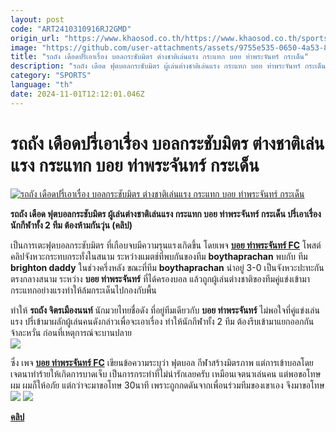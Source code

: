 ```yaml
---
layout: post
code: "ART2410310916RJ2GMD"
origin_url: "https://www.khaosod.co.th/https://www.khaosod.co.th/sports/news_9483813"
image: "https://github.com/user-attachments/assets/9755e535-0650-4a53-8118-b29a7e75b1b6"
title: "รถถัง เดือดปรี่เอาเรื่อง บอลกระชับมิตร ต่างชาติเล่นแรง กระแทก บอย ท่าพระจันทร์ กระเด็น"
description: "รถถัง เดือด ฟุตบอลกระชับมิตร ผู้เล่นต่างชาติเล่นแรง กระแทก บอย ท่าพระจันทร์ กระเด็น ปรี่เอาเรื่อง นักกีฬาทั้ง 2 ทีม ต้องห้ามกันวุ่น (คลิป)"
category: "SPORTS"
language: "th"
date: 2024-11-01T12:12:01.046Z
---
```


# รถถัง เดือดปรี่เอาเรื่อง บอลกระชับมิตร ต่างชาติเล่นแรง กระแทก บอย ท่าพระจันทร์ กระเด็น

[![รถถัง เดือดปรี่เอาเรื่อง บอลกระชับมิตร ต่างชาติเล่นแรง กระแทก บอย ท่าพระจันทร์ กระเด็น](https://www.khaosod.co.th/wpapp/uploads/2024/10/rodtang.jpg "รถถัง เดือดปรี่เอาเรื่อง บอลกระชับมิตร ต่างชาติเล่นแรง กระแทก บอย ท่าพระจันทร์ กระเด็น")](https://www.khaosod.co.th/wpapp/uploads/2024/10/rodtang.jpg)

**รถถัง เดือด ฟุตบอลกระชับมิตร ผู้เล่นต่างชาติเล่นแรง กระแทก บอย ท่าพระจันทร์ กระเด็น ปรี่เอาเรื่อง นักกีฬาทั้ง 2 ทีม ต้องห้ามกันวุ่น (คลิป)**

เป็นการเตะฟุตบอลกระชับมิตร ที่เกือบจบมีความรุนแรงเกิดขึ้น โดยเพจ [**บอย ท่าพระจันทร์ FC**](https://www.facebook.com/boythaphrachan?__tn__=-UC) โพสต์คลิปจังหวะกระทบกระทั่งในสนาม ระหว่างแมตช์ที่พบกันของทีม **boythaprachan** พบกับ ทีม **brighton daddy** ในช่วงครึ่งหลัง ขณะที่ทีม **boythaprachan** นำอยู่ 3-0 เป็นจังหวะปะทะกันตรงกลางสนาม ระหว่าง **บอย ท่าพระจันทร์** ที่ได้ครองบอล แล้วถูกผู้เล่นต่างชาติของทีมคู่แข่งเข้ามากระแทกอย่างแรงทำให้ล้มกระเด็นไปกองกับพื้น

ทำให้ **รถถัง จิตรเมืองนนท์** นักมวยไทยชื่อดัง ที่อยู่ทีมเดียวกับ **บอย ท่าพระจันทร์** ไม่พอใจที่คู่แข่งเล่นแรง ปรี่เข้ามาผลักผู้เล่นคนดังกล่าวเพื่อจะเอาเรื่อง ทำให้นักกีฬาทั้ง 2 ทีม ต้องรีบเข้ามาแยกออกกันจ้าละหวั่น ก่อนที่เหตุการณ์จะบานปลาย  
[![](https://www.khaosod.co.th/wpapp/uploads/2024/10/boy-696x392.jpg)](https://www.khaosod.co.th/wpapp/uploads/2024/10/boy.jpg)

ซึ่ง เพจ [**บอย ท่าพระจันทร์ FC**](https://www.facebook.com/boythaphrachan?__tn__=-UC) เขียนข้อความระบุว่า ฟุตบอล กีฬาสร้างมิตรภาพ แต่การเข้าบอลโดยเจตนาทำร้ายให้เกิดการบาดเจ็บ เป็นการกระทำที่ไม่น่ารักเลยครับ เหมือนเจตนาเล่นคน แต่พอขอโทษผม ผมก็ให้อภัย แต่กว่าจะมาขอโทษ 30นาที เพราะถูกกดดันจากเพื่อนร่วมทีมของเขาเอง จึงมาขอโทษ  
[![](https://www.khaosod.co.th/wpapp/uploads/2024/10/Rodtang-DCIMGL2124-696x464.jpg)](https://www.khaosod.co.th/wpapp/uploads/2024/10/Rodtang-DCIMGL2124.jpg) [![](https://www.khaosod.co.th/wpapp/uploads/2024/10/5-25-696x349.jpg)](https://www.khaosod.co.th/wpapp/uploads/2024/10/5-25.jpg)

**[คลิป](https://www.facebook.com/boythaphrachan/videos/1545788766821782)**

